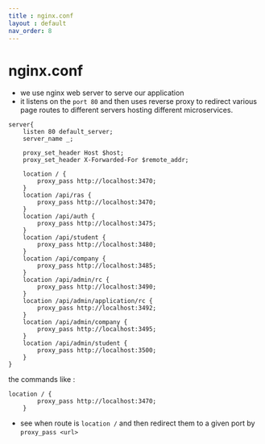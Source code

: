 ```yaml
---
title : nginx.conf
layout : default
nav_order: 8
---
```


# nginx.conf

- we use nginx web server to serve our application
- it listens on the `port 80` and then uses reverse proxy to redirect various page routes to different servers hosting different microservices.

```nginx
server{
    listen 80 default_server;
    server_name _;

    proxy_set_header Host $host;
    proxy_set_header X-Forwarded-For $remote_addr;

    location / {
        proxy_pass http://localhost:3470;
    }
    location /api/ras {
        proxy_pass http://localhost:3470;
    }
    location /api/auth {
        proxy_pass http://localhost:3475;
    }
    location /api/student {
        proxy_pass http://localhost:3480;
    }
    location /api/company {
        proxy_pass http://localhost:3485;
    }
    location /api/admin/rc {
        proxy_pass http://localhost:3490;
    }
    location /api/admin/application/rc {
        proxy_pass http://localhost:3492;
    }
    location /api/admin/company {
        proxy_pass http://localhost:3495;
    }
    location /api/admin/student {
        proxy_pass http://localhost:3500;
    }
}
```
the commands like :
```nginx
location / {
        proxy_pass http://localhost:3470;
    }
```
- see when route is `location /` and then redirect them to a given port by `proxy_pass <url>`
